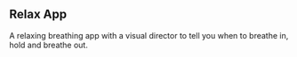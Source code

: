 ## Relax App

A relaxing breathing app with a visual director to tell you when to breathe in, hold and breathe out.
